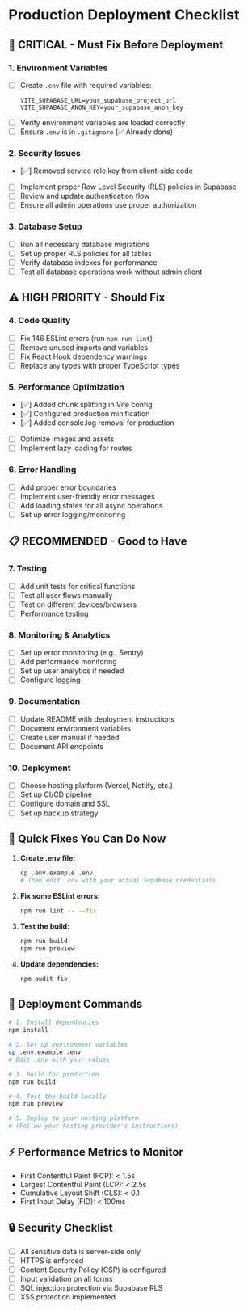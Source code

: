 # Production Deployment Checklist

## 🚨 CRITICAL - Must Fix Before Deployment

### 1. Environment Variables
- [ ] Create `.env` file with required variables:
  ```
  VITE_SUPABASE_URL=your_supabase_project_url
  VITE_SUPABASE_ANON_KEY=your_supabase_anon_key
  ```
- [ ] Verify environment variables are loaded correctly
- [ ] Ensure `.env` is in `.gitignore` (✅ Already done)

### 2. Security Issues
- [✅] Removed service role key from client-side code
- [ ] Implement proper Row Level Security (RLS) policies in Supabase
- [ ] Review and update authentication flow
- [ ] Ensure all admin operations use proper authorization

### 3. Database Setup
- [ ] Run all necessary database migrations
- [ ] Set up proper RLS policies for all tables
- [ ] Verify database indexes for performance
- [ ] Test all database operations work without admin client

## ⚠️ HIGH PRIORITY - Should Fix

### 4. Code Quality
- [ ] Fix 146 ESLint errors (run `npm run lint`)
- [ ] Remove unused imports and variables
- [ ] Fix React Hook dependency warnings
- [ ] Replace `any` types with proper TypeScript types

### 5. Performance Optimization
- [✅] Added chunk splitting in Vite config
- [✅] Configured production minification
- [✅] Added console.log removal for production
- [ ] Optimize images and assets
- [ ] Implement lazy loading for routes

### 6. Error Handling
- [ ] Add proper error boundaries
- [ ] Implement user-friendly error messages
- [ ] Add loading states for all async operations
- [ ] Set up error logging/monitoring

## 📋 RECOMMENDED - Good to Have

### 7. Testing
- [ ] Add unit tests for critical functions
- [ ] Test all user flows manually
- [ ] Test on different devices/browsers
- [ ] Performance testing

### 8. Monitoring & Analytics
- [ ] Set up error monitoring (e.g., Sentry)
- [ ] Add performance monitoring
- [ ] Set up user analytics if needed
- [ ] Configure logging

### 9. Documentation
- [ ] Update README with deployment instructions
- [ ] Document environment variables
- [ ] Create user manual if needed
- [ ] Document API endpoints

### 10. Deployment
- [ ] Choose hosting platform (Vercel, Netlify, etc.)
- [ ] Set up CI/CD pipeline
- [ ] Configure domain and SSL
- [ ] Set up backup strategy

## 🔧 Quick Fixes You Can Do Now

1. **Create .env file:**
   ```bash
   cp .env.example .env
   # Then edit .env with your actual Supabase credentials
   ```

2. **Fix some ESLint errors:**
   ```bash
   npm run lint -- --fix
   ```

3. **Test the build:**
   ```bash
   npm run build
   npm run preview
   ```

4. **Update dependencies:**
   ```bash
   npm audit fix
   ```

## 🚀 Deployment Commands

```bash
# 1. Install dependencies
npm install

# 2. Set up environment variables
cp .env.example .env
# Edit .env with your values

# 3. Build for production
npm run build

# 4. Test the build locally
npm run preview

# 5. Deploy to your hosting platform
# (Follow your hosting provider's instructions)
```

## ⚡ Performance Metrics to Monitor

- First Contentful Paint (FCP): < 1.5s
- Largest Contentful Paint (LCP): < 2.5s
- Cumulative Layout Shift (CLS): < 0.1
- First Input Delay (FID): < 100ms

## 🔒 Security Checklist

- [ ] All sensitive data is server-side only
- [ ] HTTPS is enforced
- [ ] Content Security Policy (CSP) is configured
- [ ] Input validation on all forms
- [ ] SQL injection protection via Supabase RLS
- [ ] XSS protection implemented 